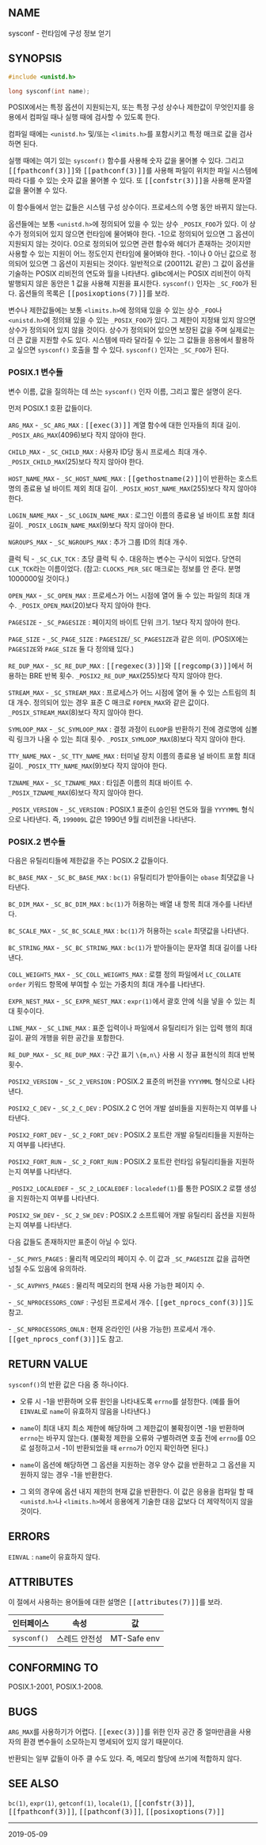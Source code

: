 ## NAME

sysconf - 런타임에 구성 정보 얻기

## SYNOPSIS

```c
#include <unistd.h>

long sysconf(int name);
```

POSIX에서는 특정 옵션이 지원되는지, 또는 특정 구성 상수나 제한값이 무엇인지를 응용에서 컴파일 때나 실행 때에 검사할 수 있도록 한다.

컴파일 때에는 `<unistd.h>` 및/또는 `<limits.h>`를 포함시키고 특정 매크로 값을 검사하면 된다.

실행 때에는 여기 있는 `sysconf()` 함수를 사용해 숫자 값을 물어볼 수 있다. 그리고 <tt>[[fpathconf(3)]]</tt>와 <tt>[[pathconf(3)]]</tt>를 사용해 파일이 위치한 파일 시스템에 따라 다를 수 있는 숫자 값을 물어볼 수 있다. 또 <tt>[[confstr(3)]]</tt>을 사용해 문자열 값을 물어볼 수 있다.

이 함수들에서 얻는 값들은 시스템 구성 상수이다. 프로세스의 수명 동안 바뀌지 않는다.

옵션들에는 보통 `<unistd.h>`에 정의되어 있을 수 있는 상수 `_POSIX_FOO`가 있다. 이 상수가 정의되어 있지 않으면 런타임에 물어봐야 한다. -1으로 정의되어 있으면 그 옵션이 지원되지 않는 것이다. 0으로 정의되어 있으면 관련 함수와 헤더가 존재하는 것이지만 사용할 수 있는 지원이 어느 정도인지 런타임에 물어봐야 한다. -1이나 0 아닌 값으로 정의되어 있으면 그 옵션이 지원되는 것이다. 일반적으로 (200112L 같은) 그 값이 옵션을 기술하는 POSIX 리비전의 연도와 월을 나타낸다. glibc에서는 POSIX 리비전이 아직 발행되지 않은 동안은 1 값을 사용해 지원을 표시한다. `sysconf()` 인자는 `_SC_FOO`가 된다. 옵션들의 목록은 <tt>[[posixoptions(7)]]</tt>를 보라.

변수나 제한값들에는 보통 `<limits.h>`에 정의돼 있을 수 있는 상수 `_FOO`나 `<unistd.h>`에 정의돼 있을 수 있는 `_POSIX_FOO`가 있다. 그 제한이 지정돼 있지 않으면 상수가 정의되어 있지 않을 것이다. 상수가 정의되어 있으면 보장된 값을 주며 실제로는 더 큰 값을 지원할 수도 있다. 시스템에 따라 달라질 수 있는 그 값들을 응용에서 활용하고 싶으면 `sysconf()` 호출을 할 수 있다. `sysconf()` 인자는 `_SC_FOO`가 된다.

### POSIX.1 변수들

변수 이름, 값을 질의하는 데 쓰는 `sysconf()` 인자 이름, 그리고 짧은 설명이 온다.

먼저 POSIX.1 호환 값들이다.

`ARG_MAX` - `_SC_ARG_MAX`
:   <tt>[[exec(3)]]</tt> 계열 함수에 대한 인자들의 최대 길이. `_POSIX_ARG_MAX`(4096)보다 작지 않아야 한다.

`CHILD_MAX` - `_SC_CHILD_MAX`
:   사용자 ID당 동시 프로세스 최대 개수. `_POSIX_CHILD_MAX`(25)보다 작지 않아야 한다.

`HOST_NAME_MAX` - `_SC_HOST_NAME_MAX`
:   <tt>[[gethostname(2)]]</tt>이 반환하는 호스트명의 종료용 널 바이트 제외 최대 길이. `_POSIX_HOST_NAME_MAX`(255)보다 작지 않아야 한다.

`LOGIN_NAME_MAX` - `_SC_LOGIN_NAME_MAX`
:   로그인 이름의 종료용 널 바이트 포함 최대 길이. `_POSIX_LOGIN_NAME_MAX`(9)보다 작지 않아야 한다.

`NGROUPS_MAX` - `_SC_NGROUPS_MAX`
:   추가 그룹 ID의 최대 개수.

클럭 틱 - `_SC_CLK_TCK`
:   초당 클럭 틱 수. 대응하는 변수는 구식이 되었다. 당연히 `CLK_TCK`라는 이름이었다. (참고: `CLOCKS_PER_SEC` 매크로는 정보를 안 준다. 분명 1000000일 것이다.)

`OPEN_MAX` - `_SC_OPEN_MAX`
:   프로세스가 어느 시점에 열어 둘 수 있는 파일의 최대 개수. `_POSIX_OPEN_MAX`(20)보다 작지 않아야 한다.

`PAGESIZE` - `_SC_PAGESIZE`
:   페이지의 바이트 단위 크기. 1보다 작지 않아야 한다.

`PAGE_SIZE` - `_SC_PAGE_SIZE`
:   `PAGESIZE`/`_SC_PAGESIZE`과 같은 의미. (POSIX에는 `PAGESIZE`와 `PAGE_SIZE` 둘 다 정의돼 있다.)

`RE_DUP_MAX` - `_SC_RE_DUP_MAX`
:   <tt>[[regexec(3)]]</tt>와 <tt>[[regcomp(3)]]</tt>에서 허용하는 BRE 반복 횟수. `_POSIX2_RE_DUP_MAX`(255)보다 작지 않아야 한다.

`STREAM_MAX` - `_SC_STREAM_MAX`
:   프로세스가 어느 시점에 열어 둘 수 있는 스트림의 최대 개수. 정의되어 있는 경우 표준 C 매크로 `FOPEN_MAX`와 같은 값이다. `_POSIX_STREAM_MAX`(8)보다 작지 않아야 한다.

`SYMLOOP_MAX` - `_SC_SYMLOOP_MAX`
:   결정 과정이 `ELOOP`을 반환하기 전에 경로명에 심볼릭 링크가 나올 수 있는 최대 횟수. `_POSIX_SYMLOOP_MAX`(8)보다 작지 않아야 한다.

`TTY_NAME_MAX` - `_SC_TTY_NAME_MAX`
:   터미널 장치 이름의 종료용 널 바이트 포함 최대 길이. `_POSIX_TTY_NAME_MAX`(9)보다 작지 않아야 한다.

`TZNAME_MAX` - `_SC_TZNAME_MAX`
:   타임존 이름의 최대 바이트 수. `_POSIX_TZNAME_MAX`(6)보다 작지 않아야 한다.

`_POSIX_VERSION` - `_SC_VERSION`
:   POSIX.1 표준이 승인된 연도와 월을 `YYYYMML` 형식으로 나타낸다. 즉, `199009L` 값은 1990년 9월 리비전을 나타낸다.

### POSIX.2 변수들

다음은 유틸리티들에 제한값을 주는 POSIX.2 값들이다.

`BC_BASE_MAX` - `_SC_BC_BASE_MAX`
:   `bc(1)` 유틸리티가 받아들이는 `obase` 최댓값을 나타낸다.

`BC_DIM_MAX` - `_SC_BC_DIM_MAX`
:   `bc(1)`가 허용하는 배열 내 항목 최대 개수를 나타낸다.

`BC_SCALE_MAX` - `_SC_BC_SCALE_MAX`
:   `bc(1)`가 허용하는 `scale` 최댓값을 나타낸다.

`BC_STRING_MAX` - `_SC_BC_STRING_MAX`
:   `bc(1)`가 받아들이는 문자열 최대 길이를 나타낸다.

`COLL_WEIGHTS_MAX` - `_SC_COLL_WEIGHTS_MAX`
:   로캘 정의 파일에서 `LC_COLLATE` `order` 키워드 항목에 부여할 수 있는 가중치의 최대 개수를 나타낸다.

`EXPR_NEST_MAX` - `_SC_EXPR_NEST_MAX`
:   `expr(1)`에서 괄호 안에 식을 넣을 수 있는 최대 횟수이다.

`LINE_MAX` - `_SC_LINE_MAX`
:   표준 입력이나 파일에서 유틸리티가 읽는 입력 행의 최대 길이. 끝의 개행을 위한 공간을 포함한다.

`RE_DUP_MAX` - `_SC_RE_DUP_MAX`
:   구간 표기 `\{m,n\}` 사용 시 정규 표현식의 최대 반복 횟수.

`POSIX2_VERSION` - `_SC_2_VERSION`
:   POSIX.2 표준의 버전을 `YYYYMML` 형식으로 나타낸다.

`POSIX2_C_DEV` - `_SC_2_C_DEV`
:   POSIX.2 C 언어 개발 설비들을 지원하는지 여부를 나타낸다.

`POSIX2_FORT_DEV` - `_SC_2_FORT_DEV`
:   POSIX.2 포트란 개발 유틸리티들을 지원하는지 여부를 나타낸다.

`POSIX2_FORT_RUN` - `_SC_2_FORT_RUN`
:   POSIX.2 포트란 런타임 유틸리티들을 지원하는지 여부를 나타낸다.

`_POSIX2_LOCALEDEF` - `_SC_2_LOCALEDEF`
:   `localedef(1)`를 통한 POSIX.2 로캘 생성을 지원하는지 여부를 나타낸다.

`POSIX2_SW_DEV` - `_SC_2_SW_DEV`
:   POSIX.2 소프트웨어 개발 유틸리티 옵션을 지원하는지 여부를 나타낸다.

다음 값들도 존재하지만 표준이 아닐 수 있다.

\- `_SC_PHYS_PAGES`
:   물리적 메모리의 페이지 수. 이 값과 `_SC_PAGESIZE` 값을 곱하면 넘칠 수도 있음에 유의하라.

\- `_SC_AVPHYS_PAGES`
:   물리적 메모리의 현재 사용 가능한 페이지 수.

\- `_SC_NPROCESSORS_CONF`
:   구성된 프로세서 개수. <tt>[[get_nprocs_conf(3)]]</tt>도 참고.

\- `_SC_NPROCESSORS_ONLN`
:   현재 온라인인 (사용 가능한) 프로세서 개수. <tt>[[get_nprocs_conf(3)]]</tt>도 참고.

## RETURN VALUE

`sysconf()`의 반환 값은 다음 중 하나이다.

* 오류 시 -1을 반환하며 오류 원인을 나타내도록 `errno`를 설정한다. (예를 들어 `EINVAL`로 `name`이 유효하지 않음을 나타낸다.)

* `name`이 최대 내지 최소 제한에 해당하며 그 제한값이 불확정이면 -1을 반환하며 `errno`는 바꾸지 않는다. (불확정 제한을 오류와 구별하려면 호출 전에 `errno`를 0으로 설정하고서 -1이 반환되었을 때 `errno`가 0인지 확인하면 된다.)

* `name`이 옵션에 해당하면 그 옵션을 지원하는 경우 양수 값을 반환하고 그 옵션을 지원하지 않는 경우 -1을 반환한다.

* 그 외의 경우에 옵션 내지 제한의 현재 값을 반환한다. 이 값은 응용을 컴파일 할 때 `<unistd.h>`나 `<limits.h>`에서 응용에게 기술한 대응 값보다 더 제약적이지 않을 것이다.

## ERRORS

`EINVAL`
:   `name`이 유효하지 않다.

## ATTRIBUTES

이 절에서 사용하는 용어들에 대한 설명은 <tt>[[attributes(7)]]</tt>를 보라.

| 인터페이스 | 속성 | 값 |
| --- | --- | --- |
| `sysconf()` | 스레드 안전성 | MT-Safe env |

## CONFORMING TO

POSIX.1-2001, POSIX.1-2008.

## BUGS

`ARG_MAX`를 사용하기가 어렵다. <tt>[[exec(3)]]</tt>를 위한 인자 공간 중 얼마만큼을 사용자의 환경 변수들이 소모하는지 명세되어 있지 않기 때문이다.

반환되는 일부 값들이 아주 클 수도 있다. 즉, 메모리 할당에 쓰기에 적합하지 않다.

## SEE ALSO

`bc(1)`, `expr(1)`, `getconf(1)`, `locale(1)`, <tt>[[confstr(3)]]</tt>, <tt>[[fpathconf(3)]]</tt>, <tt>[[pathconf(3)]]</tt>, <tt>[[posixoptions(7)]]</tt>

----

2019-05-09
